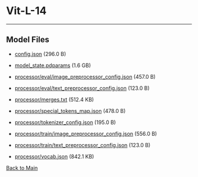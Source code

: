 
# Vit-L-14
---



## Model Files

- [config.json](https://paddlenlp.bj.bcebos.com/models/community/paddlemix/CLIP/Vit-L-14/config.json) (296.0 B)

- [model_state.pdparams](https://paddlenlp.bj.bcebos.com/models/community/paddlemix/CLIP/Vit-L-14/model_state.pdparams) (1.6 GB)

- [processor/eval/image_preprocessor_config.json](https://paddlenlp.bj.bcebos.com/models/community/paddlemix/CLIP/Vit-L-14/processor/eval/image_preprocessor_config.json) (457.0 B)

- [processor/eval/text_preprocessor_config.json](https://paddlenlp.bj.bcebos.com/models/community/paddlemix/CLIP/Vit-L-14/processor/eval/text_preprocessor_config.json) (123.0 B)

- [processor/merges.txt](https://paddlenlp.bj.bcebos.com/models/community/paddlemix/CLIP/Vit-L-14/processor/merges.txt) (512.4 KB)

- [processor/special_tokens_map.json](https://paddlenlp.bj.bcebos.com/models/community/paddlemix/CLIP/Vit-L-14/processor/special_tokens_map.json) (478.0 B)

- [processor/tokenizer_config.json](https://paddlenlp.bj.bcebos.com/models/community/paddlemix/CLIP/Vit-L-14/processor/tokenizer_config.json) (195.0 B)

- [processor/train/image_preprocessor_config.json](https://paddlenlp.bj.bcebos.com/models/community/paddlemix/CLIP/Vit-L-14/processor/train/image_preprocessor_config.json) (556.0 B)

- [processor/train/text_preprocessor_config.json](https://paddlenlp.bj.bcebos.com/models/community/paddlemix/CLIP/Vit-L-14/processor/train/text_preprocessor_config.json) (123.0 B)

- [processor/vocab.json](https://paddlenlp.bj.bcebos.com/models/community/paddlemix/CLIP/Vit-L-14/processor/vocab.json) (842.1 KB)


[Back to Main](../../../)